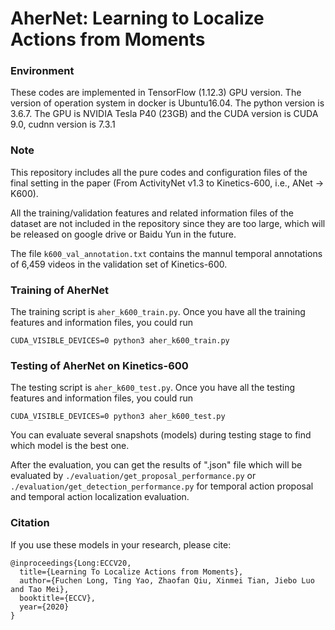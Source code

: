 # AherNet: Learning to Localize Actions from Moments

### Environment

These codes are implemented in TensorFlow (1.12.3) GPU version. 
The version of operation system in docker is Ubuntu16.04.
The python version is 3.6.7. 
The GPU is NVIDIA Tesla P40 (23GB) and the CUDA version is CUDA 9.0, cudnn version is 7.3.1

### Note
This repository includes all the pure codes and configuration files of the final setting in the paper (From ActivityNet v1.3 to Kinetics-600, i.e., ANet -> K600).

All the training/validation features and related information files of the dataset are not included in the repository since they are too large, which will be released on google drive or Baidu Yun in the future. 

The file `k600_val_annotation.txt` contains the mannul temporal annotations of 6,459 videos in the validation set of Kinetics-600.


### Training of AherNet

The training script is `aher_k600_train.py`. 
Once you have all the training features and information files, you could run

```
CUDA_VISIBLE_DEVICES=0 python3 aher_k600_train.py
```

### Testing of AherNet on Kinetics-600

The testing script is `aher_k600_test.py`. 
Once you have all the testing features and information files, you could run

```
CUDA_VISIBLE_DEVICES=0 python3 aher_k600_test.py
```
You can evaluate several snapshots (models) during testing stage to find which model is the best one.

After the evaluation, you can get the results of ".json" file which will be evaluated by `./evaluation/get_proposal_performance.py` or `./evaluation/get_detection_performance.py` for temporal action proposal and temporal action localization evaluation.


### Citation

If you use these models in your research, please cite:

    @inproceedings{Long:ECCV20,
      title={Learning To Localize Actions from Moments},
      author={Fuchen Long, Ting Yao, Zhaofan Qiu, Xinmei Tian, Jiebo Luo and Tao Mei},
      booktitle={ECCV},
      year={2020}
    }
	